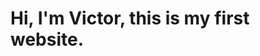 <html>
  <head>
    <title>Me, Myself and I</title>
  </head>
    <body>
  <h1>Hi, I'm Victor, this is my first website.</h1>  
    </body>
</html>
